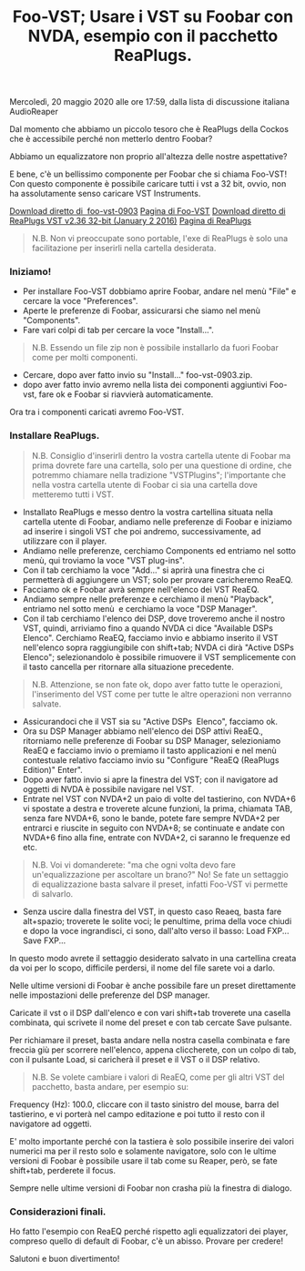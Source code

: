 ﻿---
title: Foo-VST; Usare i VST su Foobar con NVDA, esempio con il pacchetto ReaPlugs.
layout: post
---
 <footer>Mercoledì, 20 maggio 2020 alle ore 17:59, dalla lista di discussione italiana AudioReaper</footer>

Dal momento che abbiamo un piccolo tesoro che è ReaPlugs della Cockos che è accessibile perché non metterlo dentro Foobar?

Abbiamo un equalizzatore non proprio all'altezza delle nostre aspettative?

E bene, c'è un bellissimo componente per Foobar che si chiama Foo-VST!
Con questo componente è possibile caricare tutti i vst a 32 bit, ovvio, non ha assolutamente senso caricare VST Instruments.

[Download diretto di  foo-vst-0903](https://hydrogenaud.io/index.php?PHPSESSID=k0btql8r3029b436ccmgamacl1&action=dlattach;topic=84947.0;attach=638)
[Pagina di Foo-VST](https://hydrogenaud.io/index.php/topic,84947.0.html)
[Download diretto di ReaPlugs VST v2.36 32-bit (January 2 2016)](https://www.reaper.fm/reaplugs/reaplugs236-install.exe)
[Pagina di ReaPlugs](https://www.reaper.fm/reaplugs)

>N.B. 
Non vi preoccupate sono portable, l'exe di ReaPlugs è solo una facilitazione per inserirli nella cartella desiderata.

### Iniziamo! ###

* Per installare Foo-VST dobbiamo aprire Foobar, andare nel menù "File" e cercare la voce "Preferences".
* Aperte le preferenze di Foobar, assicurarsi che siamo nel menù "Components".
* Fare vari colpi di tab per cercare la voce "Install...".

>N.B. 
Essendo un file zip non è possibile installarlo da fuori Foobar come per molti componenti.

* Cercare, dopo aver fatto invio su "Install..." foo-vst-0903.zip.
*  dopo aver fatto  invio avremo nella lista dei componenti aggiuntivi Foo-vst, fare ok e  Foobar si riavvierà automaticamente.

Ora tra i componenti caricati avremo Foo-VST.

### Installare ReaPlugs. ###

>N.B. 
Consiglio d'inserirli dentro la vostra cartella utente di Foobar ma prima dovrete fare una cartella, solo per una questione di ordine, che potremmo chiamare nella tradizione "VSTPlugins"; l'importante che nella vostra cartella utente di Foobar ci sia una cartella dove metteremo tutti i VST.

* Installato ReaPlugs e messo dentro la vostra cartellina situata nella cartella utente di Foobar, andiamo nelle preferenze di Foobar e iniziamo ad inserire i singoli VST che poi andremo, successivamente, ad utilizzare con il player.
* Andiamo nelle preferenze, cerchiamo Components ed entriamo nel sotto menù, qui troviamo la voce "VST plug-ins".
* Con il tab cerchiamo la voce "Add..." si aprirà una finestra che ci permetterà di aggiungere un VST; solo per provare caricheremo ReaEQ.
* Facciamo ok e Foobar avrà sempre nell'elenco dei VST ReaEQ.
* Andiamo sempre nelle preferenze e cerchiamo il menù "Playback", entriamo nel sotto menù  e cerchiamo la voce "DSP Manager".
* Con il tab cerchiamo l'elenco dei DSP, dove troveremo anche il nostro VST, quindi, arriviamo fino a quando NVDA ci dice "Available DSPs  Elenco". Cerchiamo ReaEQ, facciamo invio e abbiamo inserito il VST nell'elenco sopra raggiungibile con shift+tab; NVDA ci dirà "Active DSPs  Elenco"; selezionandolo è possibile rimuovere il VST semplicemente con il tasto cancella per ritornare alla situazione precedente.

>N.B. 
Attenzione, se non fate ok, dopo aver fatto tutte le operazioni, l'inserimento del VST come per tutte le altre operazioni non verranno salvate.

* Assicurandoci che il VST sia su "Active DSPs  Elenco", facciamo ok.
* Ora su DSP Manager abbiamo nell'elenco dei DSP attivi ReaEQ., ritorniamo nelle preferenze di Foobar su DSP Manager, selezioniamo ReaEQ e facciamo invio o premiamo il tasto applicazioni e nel menù contestuale relativo facciamo invio su "Configure "ReaEQ (ReaPlugs Edition)" Enter".
* Dopo aver fatto invio si  apre la finestra del VST; con il navigatore ad oggetti di NVDA è possibile navigare nel VST.
* Entrate nel VST con NVDA+2 un paio di volte del tastierino, con NVDA+6 vi spostate a destra e troverete alcune funzioni, la prima, chiamata TAB, senza fare NVDA+6, sono le bande, potete fare sempre NVDA+2 per entrarci e riuscite in seguito con NVDA+8; se continuate e andate con NVDA+6 fino alla fine, entrate con NVDA+2, ci saranno le frequenze ed etc. 

>N.B. 
Voi vi domanderete: 
"ma che ogni volta devo fare un'equalizzazione per ascoltare un brano?" 
No! Se fate un settaggio di equalizzazione basta salvare il preset, infatti Foo-VST vi permette di salvarlo. 

* Senza uscire dalla finestra del VST, in questo caso Reaeq, basta fare alt+spazio; troverete le solite voci; le penultime, prima della voce chiudi e dopo la voce ingrandisci, ci sono, dall'alto verso il basso: 
Load FXP... 
Save FXP... 

In questo modo avrete il settaggio desiderato salvato in una cartellina creata da voi per lo scopo, difficile perdersi, il nome del file sarete voi a darlo. 

Nelle ultime versioni di Foobar è anche possibile fare un preset direttamente nelle impostazioni delle preferenze del DSP manager.

Caricate il vst o il DSP dall'elenco e con vari shift+tab troverete una casella combinata, qui scrivete il nome del preset e con tab cercate Save pulsante. 

Per richiamare il preset, basta andare nella nostra casella combinata e fare freccia giù per scorrere nell'elenco, appena cliccherete, con un colpo di tab, con il pulsante Load, si caricherà il preset e il VST o il DSP relativo. 

>N.B. 
Se volete cambiare i valori di ReaEQ, come per gli altri VST del pacchetto, basta andare, per esempio su: 

Frequency (Hz): 100.0, cliccare con il tasto sinistro del mouse, barra del tastierino, e vi porterà nel campo editazione e poi tutto il resto con il navigatore ad oggetti. 

E' molto importante perché con la tastiera è solo possibile inserire dei valori numerici ma per il resto solo e solamente navigatore, solo con le ultime versioni di Foobar è possibile usare il tab come su Reaper, però, se fate shift+tab, perderete il focus.

Sempre nelle ultime versioni di Foobar non crasha più la finestra di dialogo.

### Considerazioni finali. ###

Ho fatto l'esempio con ReaEQ perché rispetto agli equalizzatori dei player, compreso quello di default di Foobar, c'è un abisso.
Provare per credere!

Salutoni e buon divertimento!
